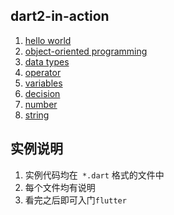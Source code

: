 ## dart2-in-action

1. [hello world](./bin/dart2-in-action.dart)
2. [object-oriented programming](./example/object_orientation.dart)
3. [data types](./example/data_types.dart)
4. [operator](./example/operator.dart)
5. [variables](./example/variables.dart)
6. [decision](./example/decision.dart)
7. [number](./example/number.dart)
8. [string](./example/string.dart)

## 实例说明

1. 实例代码均在` *.dart` 格式的文件中
2. 每个文件均有说明
3. 看完之后即可入门`flutter`
